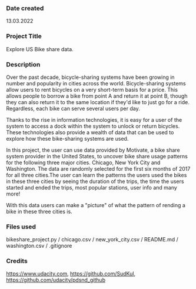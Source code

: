 ### Date created
13.03.2022

### Project Title
Explore US Bike share data.

### Description
Over the past decade, bicycle-sharing systems have been growing in number and
popularity in cities across the world. Bicycle-sharing systems allow users to
rent bicycles on a very short-term basis for a price. This allows people to
borrow a bike from point A and return it at point B, though they can also return
it to the same location if they'd like to just go for a ride. Regardless, each
bike can serve several users per day.

Thanks to the rise in information technologies, it is easy for a user of the
system to access a dock within the system to unlock or return bicycles. These
technologies also provide a wealth of data that can be used to explore how these
bike-sharing systems are used.

In this project, the user can use data provided by Motivate, a bike share system
provider in the United States, to uncover bike share usage patterns for the
following three major cities. Chicago, New York City and Washington. The data are
randomly selected for the first six months of 2017 for all three cities.The user
can learn the patterns the users used the bikes in these three cities by seeing
the duration of the trips, the time the users started and ended the trips, most
popular stations, user info and many more!

With this data users can make a "picture" of what the pattern of rending a bike
in these three cities is.

### Files used
bikeshare_project.py /
chicago.csv /
new_york_city.csv /
README.md /
washington.csv /
.gitignore

### Credits
https://www.udacity.com,
https://github.com/SudKul,
https://github.com/udacity/pdsnd_github
